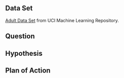 ## Data Set

[Adult Data Set](http://archive.ics.uci.edu/ml/datasets/Adult) from UCI Machine Learning Repository.

## Question

## Hypothesis

## Plan of Action